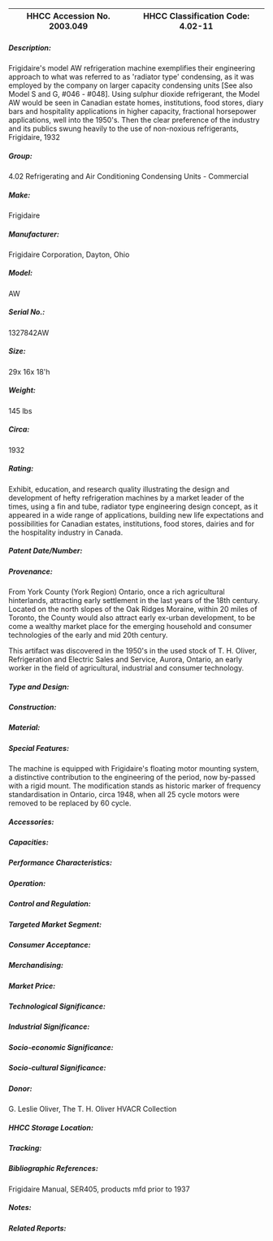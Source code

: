 | **HHCC Accession No. 2003.049** |**HHCC Classification Code:  4.02-11**|
| ----------- | ----------- |
##### Description:
Frigidaire's model AW refrigeration machine exemplifies their engineering approach to what was referred to as 'radiator type' condensing, as it was employed by the company on larger capacity condensing units [See also Model S and G, #046 - #048]. Using sulphur dioxide refrigerant, the Model AW would be seen in Canadian estate homes, institutions, food stores, diary bars and hospitality applications in higher capacity, fractional horsepower applications, well into the 1950's. Then the clear preference of the industry and its publics swung heavily to the use of non-noxious refrigerants, Frigidaire, 1932
##### Group:
4.02 Refrigerating and Air Conditioning Condensing Units - Commercial

##### Make:
Frigidaire

##### Manufacturer:
Frigidaire Corporation, Dayton, Ohio

##### Model:
AW

##### Serial No.:
1327842AW

##### Size:
29x 16x 18'h

##### Weight:
145 lbs

##### Circa:
1932

##### Rating:
Exhibit, education, and research quality illustrating the design and development of hefty refrigeration machines by a market leader of the times, using a fin and tube, radiator type engineering design concept, as it appeared in a wide range of applications, building new life expectations and possibilities for Canadian estates, institutions, food stores, dairies and for the hospitality industry in Canada.

##### Patent Date/Number:


##### Provenance:
From York County (York Region) Ontario, once a rich agricultural hinterlands, attracting early settlement in the last years of the 18th century. Located on the north slopes of the Oak Ridges Moraine, within 20 miles of Toronto, the County would also attract early ex-urban development, to be come a wealthy market place for the emerging household and consumer technologies of the early and mid 20th century. 

This artifact was discovered in the 1950's in the used stock of T. H. Oliver, Refrigeration and Electric Sales and Service, Aurora, Ontario, an early worker in the field of agricultural, industrial and consumer technology.

##### Type and Design:


##### Construction:


##### Material:


##### Special Features:
The machine is equipped with Frigidaire's floating motor mounting system, a distinctive contribution to the engineering of the period, now by-passed with a rigid mount. The modification stands as historic marker of frequency standardisation in Ontario, circa 1948, when all 25 cycle motors were removed to be replaced by 60 cycle.

##### Accessories:


##### Capacities:


##### Performance Characteristics:


##### Operation:


##### Control and Regulation:


##### Targeted Market Segment:


##### Consumer Acceptance:


##### Merchandising:


##### Market Price:


##### Technological Significance:


##### Industrial Significance:


##### Socio-economic Significance:


##### Socio-cultural Significance:


##### Donor:
G. Leslie Oliver, The T. H. Oliver HVACR Collection

##### HHCC Storage Location:


##### Tracking:


##### Bibliographic References:
Frigidaire Manual, SER405, products mfd prior to 1937

##### Notes:


##### Related Reports:

